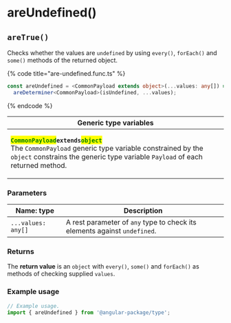# areUndefined()

## `areTrue()`

Checks whether the values are `undefined` by using `every()`, `forEach()` and `some()` methods of the returned object.

{% code title="are-undefined.func.ts" %}
```typescript
const areUndefined = <CommonPayload extends object>(...values: any[]) =>
  areDeterminer<CommonPayload>(isUndefined, ...values);
```
{% endcode %}

| Generic type variables                                                                                                                                                                                                                                                                                                                                                            |
| --------------------------------------------------------------------------------------------------------------------------------------------------------------------------------------------------------------------------------------------------------------------------------------------------------------------------------------------------------------------------------- |
| <p><mark style="color:green;"><strong><code>CommonPayload</code></strong></mark><strong><code>extends</code></strong><mark style="color:green;"><strong><code>object</code></strong></mark><br>The <code>CommonPayload</code> generic type variable constrained by the <code>object</code> constrains the generic type variable <code>Payload</code> of each returned method.</p> |

### Parameters

| Name: type         | Description                                                               |
| ------------------ | ------------------------------------------------------------------------- |
| `...values: any[]` | A rest parameter of `any` type to check its elements against `undefined`. |

### Returns

The **return value** is an `object` with `every()`, `some()` and `forEach()` as methods of checking supplied `values`.

### Example usage

```typescript
// Example usage.
import { areUndefined } from '@angular-package/type';


```

